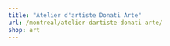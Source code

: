 ```yaml
---
title: "Atelier d'artiste Donati Arte"
url: /montreal/atelier-dartiste-donati-arte/
shop: art
---
```

